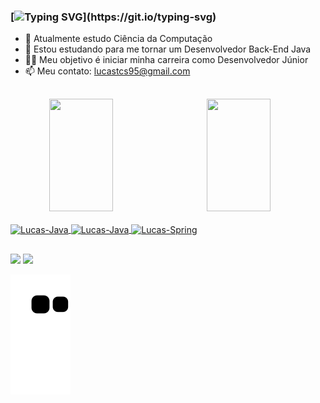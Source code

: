 ### [![Typing SVG](https://readme-typing-svg.herokuapp.com?font=Fira+Code&pause=3000&width=700&lines=Olá,+me+chamo+Lucas!+Bem-vindo(a)+ao+meu+perfil+no+GitHub!)](https://git.io/typing-svg)

- 🔭 Atualmente estudo Ciência da Computação
- 🌱 Estou estudando para me tornar um Desenvolvedor Back-End Java
- 🐱‍🏍 Meu objetivo é iniciar minha carreira como Desenvolvedor Júnior
- 📫 Meu contato: lucastcs95@gmail.com

 ##

<div align="center">
  <a href="https://github.com/lucastcorr">
  <img width="45%"  height="180em" align="left" src="https://github-readme-stats.vercel.app/api?username=lucastcorr&show_icons=true&theme=dark&include_all_commits=true&count_private=true"/>
  <img width="45%" height="180em" src="https://github-readme-stats.vercel.app/api/top-langs/?username=lucastcorr&layout=compact&langs_count=7&theme=dark"/>
</div>

<div style="display: inline_block"><br>
  <img align="center" alt="Lucas-Java" height="50" width="60" src="https://cdn.jsdelivr.net/gh/devicons/devicon/icons/java/java-original-wordmark.svg"/>
  <img align="center" alt="Lucas-Java" height="50" width="60" src="https://cdn.jsdelivr.net/gh/devicons/devicon/icons/spring/spring-plain-wordmark.svg" />
  <img align="center" alt="Lucas-Spring" height="50" width="60" src="https://cdn.jsdelivr.net/gh/devicons/devicon/icons/spring/spring-original-wordmark.svg"/>


##

<div>
  <a href="https://www.instagram.com/lucastcorr/" target="_blank"><img src="https://img.shields.io/badge/Instagram-E4405F?style=for-the-badge&logo=instagram&logoColor=white" target="_blank"></a>
  <a href="https://www.linkedin.com/in/lucastcorr/" target="_blank"><img src="https://img.shields.io/badge/LinkedIn-0077B5?style=for-the-badge&logo=linkedin&logoColor=white" target="_blank"></a>
  
  ![Snake animation](https://github.com/lucastcorr/lucastcorr/blob/output/github-contribution-grid-snake.svg)
</div>
